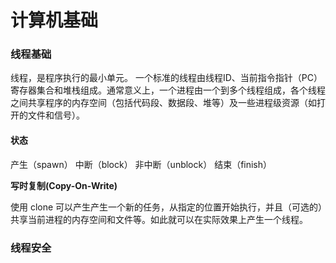 # 计算机基础

### 线程基础

线程，是程序执行的最小单元。
一个标准的线程由线程ID、当前指令指针（PC）寄存器集合和堆栈组成。通常意义上，一个进程由一个到多个线程组成，各个线程之间共享程序的内存空间（包括代码段、数据段、堆等）及一些进程级资源（如打开的文件和信号）。

####  状态

产生（spawn）
中断（block）
非中断（unblock）
结束（finish）

**写时复制(Copy-On-Write)**

使用 clone 可以产生产生一个新的任务，从指定的位置开始执行，并且（可选的）共享当前进程的内存空间和文件等。如此就可以在实际效果上产生一个线程。

### 线程安全



